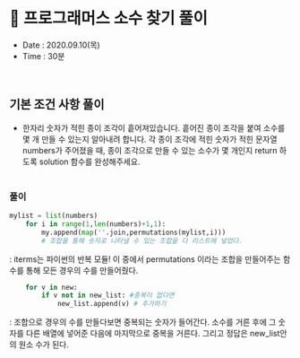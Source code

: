 # 🎀 프로그래머스 소수 찾기 풀이
- Date : 2020.09.10(목)
- Time : 30분
<br>

## 기본 조건 사항 풀이

- 한자리 숫자가 적힌 종이 조각이 흩어져있습니다. 흩어진 종이 조각을 붙여 소수를 몇 개 만들 수 있는지 알아내려 합니다. 각 종이 조각에 적힌 숫자가 적힌 문자열 numbers가 주어졌을 때, 종이 조각으로 만들 수 있는 소수가 몇 개인지 return 하도록 solution 함수를 완성해주세요.
<br><br>

### 풀이
```python
mylist = list(numbers)
    for i in range(1,len(numbers)+1,1):
        my.append(map(''.join,permutations(mylist,i)))
        # 조합을 통해 숫자로 나타낼 수 있는 조합을 다 리스트에 넣었다. 
```
: iterms는 파이썬의 반복 모듈! 이 중에서 permutations 이라는 조합을 만들어주는 함수를 통해 모든 경우의 수를 만들어줬다.

```python
    for v in new:
        if v not in new_list: #중복이 없다면
            new_list.append(v) # 추가하기
```
: 조합으로 경우의 수를 만들다보면 중복되는 숫자가 들어간다. 소수를 거른 후에 그 숫자를 다른 배열에 넣어준 다음에 마지막으로 중복을 거른다. 그리고 정답은 new_list안의 원소 수가 된다.